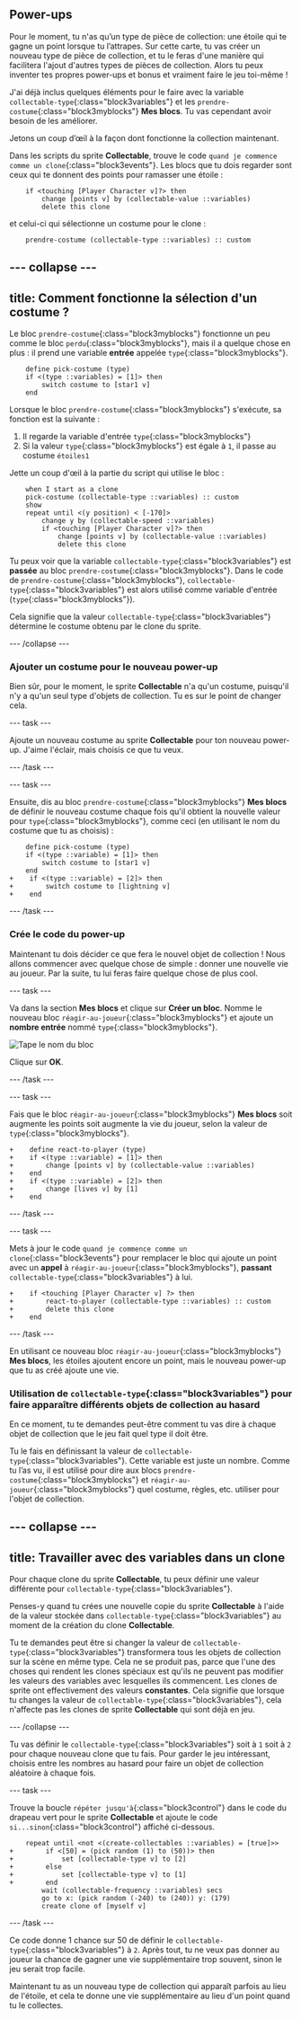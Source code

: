 ## Power-ups

Pour le moment, tu n'as qu’un type de pièce de collection: une étoile qui te gagne un point lorsque tu l’attrapes. Sur cette carte, tu vas créer un nouveau type de pièce de collection, et tu le feras d'une manière qui facilitera l'ajout d'autres types de pièces de collection. Alors tu peux inventer tes propres power-ups et bonus et vraiment faire le jeu toi-même !

J'ai déjà inclus quelques éléments pour le faire avec la variable `collectable-type`{:class="block3variables"} et les `prendre-costume`{:class="block3myblocks"} **Mes blocs**. Tu vas cependant avoir besoin de les améliorer.

Jetons un coup d’œil à la façon dont fonctionne la collection maintenant.

Dans les scripts du sprite **Collectable**, trouve le code `quand je commence comme un clone`{:class="block3events"}. Les blocs que tu dois regarder sont ceux qui te donnent des points pour ramasser une étoile :

```blocks3
    if <touching [Player Character v]?> then
        change [points v] by (collectable-value ::variables)
        delete this clone
```

et celui-ci qui sélectionne un costume pour le clone :

```blocks3
    prendre-costume (collectable-type ::variables) :: custom
```

## \--- collapse \---

## title: Comment fonctionne la sélection d'un costume ?

Le bloc `prendre-costume`{:class="block3myblocks"} fonctionne un peu comme le bloc `perdu`{:class="block3myblocks"}, mais il a quelque chose en plus : il prend une variable **entrée** appelée `type`{:class="block3myblocks"}.

```blocks3
    define pick-costume (type)
    if <(type ::variables) = [1]> then
        switch costume to [star1 v]
    end
```

Lorsque le bloc `prendre-costume`{:class="block3myblocks"} s'exécute, sa fonction est la suivante :

1. Il regarde la variable d'entrée `type`{:class="block3myblocks"}
2. Si la valeur `type`{:class="block3myblocks"} est égale à `1`, il passe au costume `étoiles1 `

Jette un coup d'œil à la partie du script qui utilise le bloc :

```blocks3
    when I start as a clone
    pick-costume (collectable-type ::variables) :: custom
    show
    repeat until <(y position) < [-170]>
        change y by (collectable-speed ::variables)
        if <touching [Player Character v]?> then
            change [points v] by (collectable-value ::variables)
            delete this clone
```

Tu peux voir que la variable `collectable-type`{:class="block3variables"} est **passée** au bloc `prendre-costume`{:class="block3myblocks"}. Dans le code de `prendre-costume`{:class="block3myblocks"}, `collectable-type`{:class="block3variables"} est alors utilisé comme variable d'entrée (`type`{:class="block3myblocks"}).

Cela signifie que la valeur `collectable-type`{:class="block3variables"} détermine le costume obtenu par le clone du sprite.

\--- /collapse \---

### Ajouter un costume pour le nouveau power-up

Bien sûr, pour le moment, le sprite **Collectable** n'a qu'un costume, puisqu'il n'y a qu'un seul type d'objets de collection. Tu es sur le point de changer cela.

\--- task \---

Ajoute un nouveau costume au sprite **Collectable** pour ton nouveau power-up. J'aime l'éclair, mais choisis ce que tu veux.

\--- /task \---

\--- task \---

Ensuite, dis au bloc `prendre-costume`{:class="block3myblocks"} **Mes blocs** de définir le nouveau costume chaque fois qu'il obtient la nouvelle valeur pour `type`{:class="block3myblocks"}, comme ceci \(en utilisant le nom du costume que tu as choisis\) :

```blocks3
    define pick-costume (type)
    if <(type ::variable) = [1]> then
        switch costume to [star1 v]
    end
+    if <(type ::variable) = [2]> then
+        switch costume to [lightning v]
+    end
```

\--- /task \---

### Crée le code du power-up

Maintenant tu dois décider ce que fera le nouvel objet de collection ! Nous allons commencer avec quelque chose de simple : donner une nouvelle vie au joueur. Par la suite, tu lui feras faire quelque chose de plus cool.

\--- task \---

Va dans la section **Mes blocs** et clique sur **Créer un bloc**. Nomme le nouveau bloc `réagir-au-joueur`{:class="block3myblocks"} et ajoute un **nombre entrée** nommé `type`{:class="block3myblocks"}.

![Tape le nom du bloc](images/powerupMakeName.png)

Clique sur **OK**.

\--- /task \---

\--- task \---

Fais que le bloc `réagir-au-joueur`{:class="block3myblocks"} **Mes blocs** soit augmente les points soit augmente la vie du joueur, selon la valeur de `type`{:class="block3myblocks"}.

```blocks3
+    define react-to-player (type)
+    if <(type ::variable) = [1]> then
+        change [points v] by (collectable-value ::variables)
+    end
+    if <(type ::variable) = [2]> then
+        change [lives v] by [1]
+    end
```

\--- /task \---

\--- task \---

Mets à jour le code `quand je commence comme un clone`{:class="block3events"} pour remplacer le bloc qui ajoute un point avec un **appel** à `réagir-au-joueur`{:class="block3myblocks"}, **passant** `collectable-type`{:class="block3variables"} à lui.

```blocks3
+    if <touching [Player Character v] ?> then
+        react-to-player (collectable-type ::variables) :: custom
+        delete this clone
+    end
```

\--- /task \---

En utilisant ce nouveau bloc `réagir-au-joueur`{:class="block3myblocks"} **Mes blocs**, les étoiles ajoutent encore un point, mais le nouveau power-up que tu as créé ajoute une vie.

### Utilisation de `collectable-type`{:class="block3variables"} pour faire apparaître différents objets de collection au hasard

En ce moment, tu te demandes peut-être comment tu vas dire à chaque objet de collection que le jeu fait quel type il doit être.

Tu le fais en définissant la valeur de `collectable-type`{:class="block3variables"}. Cette variable est juste un nombre. Comme tu l’as vu, il est utilisé pour dire aux blocs `prendre-costume`{:class="block3myblocks"} et `réagir-au-joueur`{:class="block3myblocks"} quel costume, règles, etc. utiliser pour l'objet de collection.

## \--- collapse \---

## title: Travailler avec des variables dans un clone

Pour chaque clone du sprite **Collectable**, tu peux définir une valeur différente pour `collectable-type`{:class="block3variables"}.

Penses-y quand tu crées une nouvelle copie du sprite **Collectable** à l'aide de la valeur stockée dans `collectable-type`{:class="block3variables"} au moment de la création du clone **Collectable**.

Tu te demandes peut être si changer la valeur de `collectable-type`{:class="block3variables"} transformera tous les objets de collection sur la scène en même type. Cela ne se produit pas, parce que l'une des choses qui rendent les clones spéciaux est qu'ils ne peuvent pas modifier les valeurs des variables avec lesquelles ils commencent. Les clones de sprite ont effectivement des valeurs **constantes**. Cela signifie que lorsque tu changes la valeur de `collectable-type`{:class="block3variables"}, cela n'affecte pas les clones de sprite **Collectable** qui sont déjà en jeu.

\--- /collapse \---

Tu vas définir le `collectable-type`{:class="block3variables"} soit à `1` soit à `2` pour chaque nouveau clone que tu fais. Pour garder le jeu intéressant, choisis entre les nombres au hasard pour faire un objet de collection aléatoire à chaque fois.

\--- task \---

Trouve la boucle `répéter jusqu'à`{:class="block3control"} dans le code du drapeau vert pour le sprite **Collectable** et ajoute le code `si...sinon`{:class="block3control"} affiché ci-dessous.

```blocks3
    repeat until <not <(create-collectables ::variables) = [true]>>
+        if <[50] = (pick random (1) to (50))> then
+            set [collectable-type v] to [2]
+        else
+            set [collectable-type v] to [1]
+        end
        wait (collectable-frequency ::variables) secs
        go to x: (pick random (-240) to (240)) y: (179)
        create clone of [myself v]
```

\--- /task \---

Ce code donne 1 chance sur 50 de définir le `collectable-type`{:class="block3variables"} à `2`. Après tout, tu ne veux pas donner au joueur la chance de gagner une vie supplémentaire trop souvent, sinon le jeu serait trop facile.

Maintenant tu as un nouveau type de collection qui apparaît parfois au lieu de l'étoile, et cela te donne une vie supplémentaire au lieu d'un point quand tu le collectes.